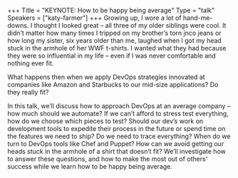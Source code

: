 +++
Title = "KEYNOTE: How to be happy being average"
Type = "talk"
Speakers = ["katy-farmer"]
+++
Growing up, I wore a lot of hand-me-downs. I thought I looked great – all three of my older siblings were cool. It didn’t matter how many times I tripped on my brother’s torn jnco jeans or how long my sister, six years older than me, laughed when I got my head stuck in the armhole of her WWF t-shirts. I wanted what they had because they were so influential in my life – even if I was never comfortable and nothing ever fit.

What happens then when we apply DevOps strategies innovated at companies like Amazon and Starbucks to our mid-size applications? Do they really fit?

In this talk, we’ll discuss how to approach DevOps at an average company – how much should we automate? If we can’t afford to stress test everything, how do we choose which pieces to test? Should our dev’s work on development tools to expedite their process in the future or spend time on the features we need to ship? Do we need to trace everything? When do we turn to DevOps tools like Chef and Puppet? How can we avoid getting our heads stuck in the armhole of a shirt that doesn’t fit? We’ll investigate how to answer these questions, and how to make the most out of others’ success while we learn how to be happy being average.

